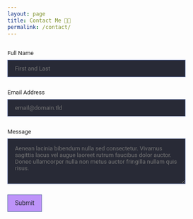 ```yaml
---
layout: page
title: Contact Me 📨📮
permalink: /contact/
---
```

<style>
.container {
  margin-top: 25px;
  width: 80%;
}

#fs-frm input,
#fs-frm select,
#fs-frm textarea,
#fs-frm fieldset,
#fs-frm optgroup,
#fs-frm label,
#fs-frm #card-element:disabled {
  font-family: Roboto, "Noto Sans SC", "Noto Sans TC";
	font-size: 100%;
	color: inherit;
	border: none;
	border-radius: 0;
	display: block;
	width: 100%;
	padding: 0;
	margin: 0;
	-webkit-appearance: none;
	-moz-appearance: none;
}

#fs-frm label,
#fs-frm legend,
#fs-frm ::placeholder {
	font-size: .825rem;
	margin-bottom: .5rem;
	padding-top: .2rem;
	display: flex;
	align-items: baseline;
}


/* border, padding, margin, width */

#fs-frm input,
#fs-frm select,
#fs-frm textarea,
#fs-frm #card-element {
	border: 1px solid #6272a4;
	background-color: #282a36;
	padding: .75em 1rem;
	margin-bottom: 1.5rem;
}

#fs-frm input:focus,
#fs-frm select:focus,
#fs-frm textarea:focus {
	background-color: #44475a;
	outline-style: solid;
	outline-width: thin;
	outline-color: #282a36;
	outline-offset: -1px;
}

#fs-frm [type="text"],
#fs-frm [type="email"] {
	width: 100%;
}

#fs-frm [type="button"],
#fs-frm [type="submit"],
#fs-frm [type="reset"] {
  background-color: #bd93f9;
	outline-color: #282a36;
	color: #282a36;
	width: auto;
	cursor: pointer;
	-webkit-appearance: button;
	-moz-appearance: button;
	appearance: button;
}

#fs-frm [type="button"]:hover,
#fs-frm [type="submit"]:hover,
#fs-frm [type="reset"]:hover {
	background-color: #50fa7b;
	outline-color: #282a36;
	color: #282a36;
}

#fs-frm [type="button"]:focus,
#fs-frm [type="submit"]:focus,
#fs-frm [type="reset"]:focus {
	background-color: #ff79c6;
	outline-color: #282a36;
	color: #282a36;
}

#fs-frm [type="submit"],
#fs-frm [type="reset"] {
	margin-bottom: 0;
}
</style>

<div class="container">
 <form id="fs-frm" name="simple-contact-form" accept-charset="utf-8" action="https://formspree.io/f/xgedzeel" method="post">
  <fieldset id="fs-frm-inputs">
    <label for="full-name">Full Name</label>
    <input type="text" name="name" id="full-name" placeholder="First and Last" required="">
    <label for="email-address">Email Address</label>
    <input type="email" name="_replyto" id="email-address" placeholder="email@domain.tld" required="">
    <label for="message">Message</label>
    <textarea rows="5" name="message" id="message" placeholder="Aenean lacinia bibendum nulla sed consectetur. Vivamus sagittis lacus vel augue laoreet rutrum faucibus dolor auctor. Donec ullamcorper nulla non metus auctor fringilla nullam quis risus." required=""></textarea>
    <input type="hidden" name="_subject" id="email-subject" value="Contact Form Submission">
  </fieldset>
  <input type="submit" value="Submit">
</form>
</div>

<script>
    var form = document.getElementById("my-form");
    
    async function handleSubmit(event) {
      event.preventDefault();
      var status = document.getElementById("my-form-status");
      var data = new FormData(event.target);
      fetch(event.target.action, {
        method: form.method,
        body: data,
        headers: {
            'Accept': 'application/json'
        }
      }).then(response => {
        if (response.ok) {
          status.innerHTML = "Thanks for your submission!";
          form.reset()
        } else {
          response.json().then(data => {
            if (Object.hasOwn(data, 'errors')) {
              status.innerHTML = data["errors"].map(error => error["message"]).join(", ")
            } else {
              status.innerHTML = "Oops! There was a problem submitting your form"
            }
          })
        }
      }).catch(error => {
        status.innerHTML = "Oops! There was a problem submitting your form"
      });
    }
    form.addEventListener("submit", handleSubmit)
</script>